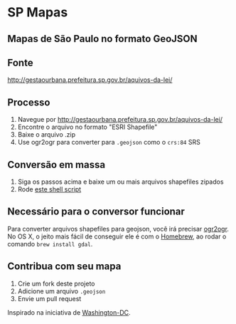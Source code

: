 # SP Mapas

## Mapas de São Paulo no formato GeoJSON

## Fonte

http://gestaourbana.prefeitura.sp.gov.br/aquivos-da-lei/

## Processo

1. Navegue por http://gestaourbana.prefeitura.sp.gov.br/aquivos-da-lei/
2. Encontre o arquivo no formato "ESRI Shapefile"
3. Baixe o arquivo .zip
4. Use ogr2ogr para converter para `.geojson` como o `crs:84` SRS

## Conversão em massa

1. Siga os passos acima e baixe um ou mais arquivos shapefiles zipados
2. Rode [este shell script](https://gist.github.com/benbalter/5858851)

## Necessário para o conversor funcionar

Para converter arquivos shapefiles para geojson, você irá precisar [ogr2ogr](http://www.gdal.org/ogr2ogr.html). No OS X,
o jeito mais fácil de conseguir ele é com o [Homebrew](http://mxcl.github.io/homebrew/), ao rodar o comando `brew install gdal`.

## Contribua com seu mapa

1. Crie um fork deste projeto
2. Adicione um arquivo `.geojson`
3. Envie um pull request

Inspirado na iniciativa de [Washington-DC](https://github.com/benbalter/dc-maps).